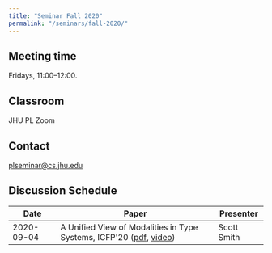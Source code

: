 ```yaml
---
title: "Seminar Fall 2020"
permalink: "/seminars/fall-2020/"
---
```


Meeting time
------------

Fridays, 11:00–12:00.

Classroom
---------

JHU PL Zoom

Contact
-------

plseminar@cs.jhu.edu

Discussion Schedule
-------------------

| Date       | Paper                                                                                                                                                                                                                | Presenter   |
| ---------- | -------------------------------------------------------------------------------------------------------------------------------------------------------------------------------------------------------------------- | ----------- |
| 2020-09-04 | A Unified View of Modalities in Type Systems, ICFP'20 ([pdf](https://doi.org/10.1145/3408972), [video](https://www.youtube.com/watch?v=aNLOi-1ixwM&feature=youtu.be&list=PLyrlk8Xaylp4fOgwO5RUTrpgSA_HRjDMW&t=5282)) | Scott Smith |